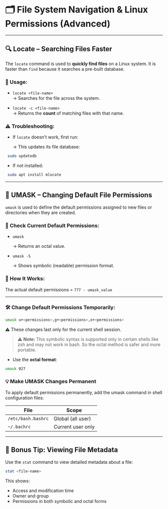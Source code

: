 # 🗂️ File System Navigation & Linux Permissions (Advanced)

---

## 🔍 Locate – Searching Files Faster

The `locate` command is used to **quickly find files** on a Linux system. It is faster than `find` because it searches a pre-built database.

### 📌 Usage:
- `locate <file-name>`  
  → Searches for the file across the system.

- `locate -c <file-name>`  
  → Returns the **count** of matching files with that name.

### ⚠️ Troubleshooting:
- If `locate` doesn't work, first run:

  → This updates its file database:
```bash
 sudo updatedb  
```

* If not installed:
```bash
 sudo apt install mlocate
```

---

## 🔐 UMASK – Changing Default File Permissions
`umask` is used to define the default permissions assigned to new files or directories when they are created.

### 🧪 Check Current Default Permissions:

* `umask`

  → Returns an octal value.

* `umask -S`

  → Shows symbolic (readable) permission format.

### 🧠 How It Works:
The actual default permissions = `777 - umask_value`

---

### 🛠 Change Default Permissions Temporarily:
```bash
umask u+<permissions>,g+<permissions>,o+<permissions>
```
⚠️ These changes last only for the current shell session.
> ⚠️ **Note:** This symbolic syntax is supported only in certain shells like zsh and may not work in bash. So the octal method is safer and more portable.

* Use the **octal format**:
```bash
umask 027
```

### 💡 Make UMASK Changes Permanent

To apply default permissions permanently, add the umask command in shell configuration files:

|         File       |        Scope      |
|--------------------|-------------------|
| `/etc/bash.bashrc` | Global (all user) |
| `~/.bachrc`        | Current user only |

---

## 📂 Bonus Tip: Viewing File Metadata

Use the `stat` command to view detailed metadata about a file:

```bash
stat <file-name>
```

This shows:
* Access and modification time
* Owner and group
* Permissions in both symbolic and octal forms
